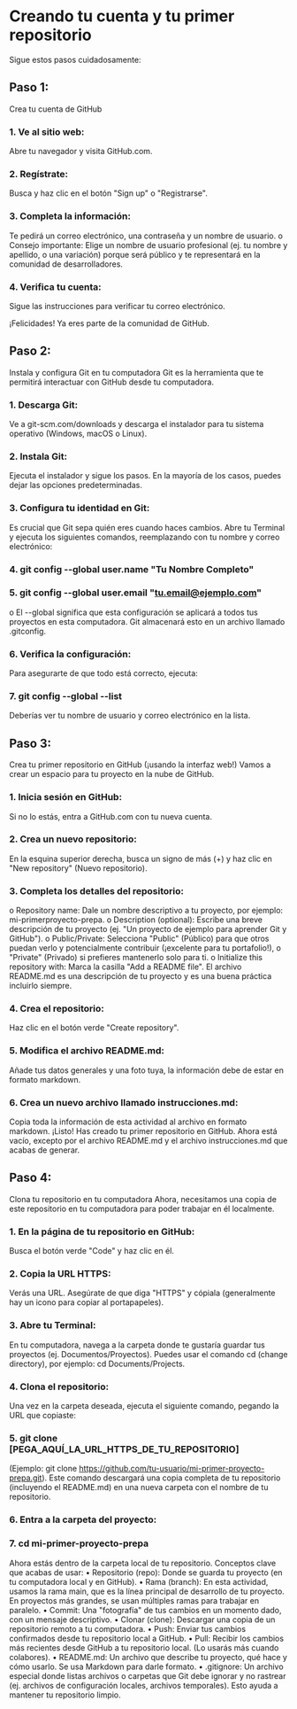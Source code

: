 # Creando tu cuenta y tu primer repositorio
Sigue estos pasos cuidadosamente:
## Paso 1: 
Crea tu cuenta de GitHub
### 1. Ve al sitio web: 
Abre tu navegador y visita GitHub.com.
### 2. Regístrate: 
Busca y haz clic en el botón "Sign up" o "Registrarse".
### 3. Completa la información: 
Te pedirá un correo electrónico, una contraseña y un nombre de usuario.
o Consejo importante: Elige un nombre de usuario profesional (ej. tu nombre y apellido, o
una variación) porque será público y te representará en la comunidad de desarrolladores.
### 4. Verifica tu cuenta: 
Sigue las instrucciones para verificar tu correo electrónico.

¡Felicidades! Ya eres parte de la comunidad de GitHub.

## Paso 2: 
Instala y configura Git en tu computadora
Git es la herramienta que te permitirá interactuar con GitHub desde tu computadora.
### 1. Descarga Git: 
Ve a git-scm.com/downloads y descarga el instalador para tu sistema operativo
(Windows, macOS o Linux).
### 2. Instala Git:
Ejecuta el instalador y sigue los pasos. En la mayoría de los casos, puedes dejar las
opciones predeterminadas.
### 3. Configura tu identidad en Git: 
Es crucial que Git sepa quién eres cuando haces cambios. Abre tu
Terminal y ejecuta los siguientes comandos, reemplazando con tu nombre y correo electrónico:
### 4. git config --global user.name "Tu Nombre Completo"
### 5. git config --global user.email "tu.email@ejemplo.com"
o El --global significa que esta configuración se aplicará a todos tus proyectos en esta
computadora. Git almacenará esto en un archivo llamado .gitconfig.
### 6. Verifica la configuración: 
Para asegurarte de que todo está correcto, ejecuta:
### 7. git config --global --list
Deberías ver tu nombre de usuario y correo electrónico en la lista.
## Paso 3: 
Crea tu primer repositorio en GitHub (¡usando la interfaz web!)
Vamos a crear un espacio para tu proyecto en la nube de GitHub.
### 1. Inicia sesión en GitHub: 
Si no lo estás, entra a GitHub.com con tu nueva cuenta.
### 2. Crea un nuevo repositorio: 
En la esquina superior derecha, busca un signo de más (+) y haz clic en
"New repository" (Nuevo repositorio).
### 3. Completa los detalles del repositorio:
o Repository name: Dale un nombre descriptivo a tu proyecto, por ejemplo: mi-primerproyecto-prepa.
o Description (optional): Escribe una breve descripción de tu proyecto (ej. "Un proyecto de
ejemplo para aprender Git y GitHub").
o Public/Private: Selecciona "Public" (Público) para que otros puedan verlo y
potencialmente contribuir (¡excelente para tu portafolio!), o "Private" (Privado) si prefieres
mantenerlo solo para ti.
o Initialize this repository with: Marca la casilla "Add a README file". El archivo
README.md es una descripción de tu proyecto y es una buena práctica incluirlo siempre.
### 4. Crea el repositorio: 
Haz clic en el botón verde "Create repository".
### 5. Modifica el archivo README.md: 
Añade tus datos generales y una foto tuya, la información debe
de estar en formato markdown.
### 6. Crea un nuevo archivo llamado instrucciones.md: 
Copia toda la información de esta actividad al
archivo en formato markdown.
¡Listo! Has creado tu primer repositorio en GitHub. Ahora está vacío, excepto por el archivo README.md y
el archivo instrucciones.md que acabas de generar.
## Paso 4: 
Clona tu repositorio en tu computadora
Ahora, necesitamos una copia de este repositorio en tu computadora para poder trabajar en él localmente.
### 1. En la página de tu repositorio en GitHub: 
Busca el botón verde "Code" y haz clic en él.
### 2. Copia la URL HTTPS: 
Verás una URL. Asegúrate de que diga "HTTPS" y cópiala (generalmente
hay un icono para copiar al portapapeles).
### 3. Abre tu Terminal: 
En tu computadora, navega a la carpeta donde te gustaría guardar tus proyectos
(ej. Documentos/Proyectos). Puedes usar el comando cd (change directory), por ejemplo: cd
Documents/Projects.
### 4. Clona el repositorio:
Una vez en la carpeta deseada, ejecuta el siguiente comando, pegando la URL
que copiaste:
### 5. git clone [PEGA_AQUÍ_LA_URL_HTTPS_DE_TU_REPOSITORIO]
(Ejemplo: git clone https://github.com/tu-usuario/mi-primer-proyecto-prepa.git). Este comando
descargará una copia completa de tu repositorio (incluyendo el README.md) en una nueva carpeta
con el nombre de tu repositorio.
### 6. Entra a la carpeta del proyecto:
### 7. cd mi-primer-proyecto-prepa
Ahora estás dentro de la carpeta local de tu repositorio.
Conceptos clave que acabas de usar:
• Repositorio (repo): Donde se guarda tu proyecto (en tu computadora local y en GitHub).
• Rama (branch): En esta actividad, usamos la rama main, que es la línea principal de desarrollo de tu
proyecto. En proyectos más grandes, se usan múltiples ramas para trabajar en paralelo.
• Commit: Una "fotografía" de tus cambios en un momento dado, con un mensaje descriptivo.
• Clonar (clone): Descargar una copia de un repositorio remoto a tu computadora.
• Push: Enviar tus cambios confirmados desde tu repositorio local a GitHub.
• Pull: Recibir los cambios más recientes desde GitHub a tu repositorio local. (Lo usarás más cuando
colabores).
• README.md: Un archivo que describe tu proyecto, qué hace y cómo usarlo. Se usa Markdown
para darle formato.
• .gitignore: Un archivo especial donde listas archivos o carpetas que Git debe ignorar y no rastrear
(ej. archivos de configuración locales, archivos temporales). Esto ayuda a mantener tu repositorio
limpio.
